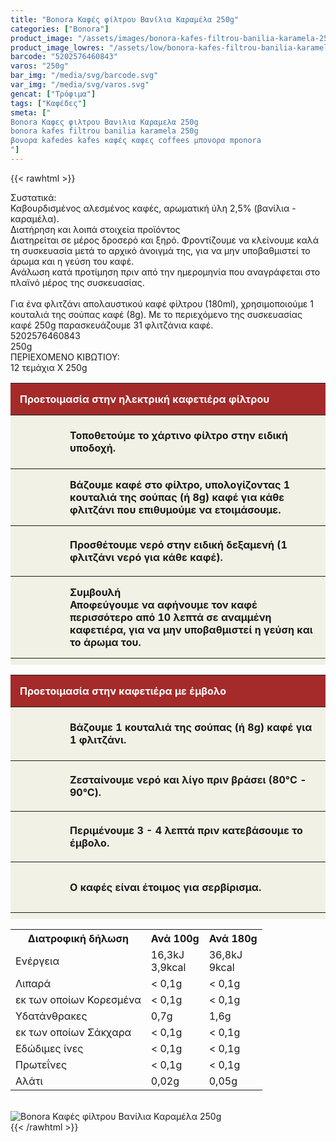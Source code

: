 ```yaml
---
title: "Bonora Καφές φίλτρου Βανίλια Καραμέλα 250g"
categories: ["Bonora"]
product_image: "/assets/images/bonora-kafes-filtrou-banilia-karamela-250g.jpg"
product_image_lowres: "/assets/low/bonora-kafes-filtrou-banilia-karamela-250g.jpg"
barcode: "5202576460843"
varos: "250g"
bar_img: "/media/svg/barcode.svg"
var_img: "/media/svg/varos.svg"
gencat: ["Τρόφιμα"]
tags: ["Καφέδες"]
smeta: ["
Bonora Καφες φιλτρου Βανιλια Καραμελα 250g
bonora kafes filtrou banilia karamela 250g
βονορα kafedes kafes καφές καφες coffees μπονορα mponora
"]
---
```

{{< rawhtml >}}

<div class="sload76"><div class="product"><div id="sistatika">Συστατικά:</div><div class="alltext">Καβουρδισμένος αλεσμένος καφές, αρωματική ύλη 2,5% (βανίλια - καραμέλα).</div><div id="loipa">Διατήρηση και λοιπά στοιχεία προϊόντος</div><div class="alltext">Διατηρείται σε μέρος δροσερό και ξηρό. Φροντίζουμε να κλείνουμε καλά τη συσκευασία μετά το αρχικό άνοιγμά της, για να μην υποβαθμιστεί το άρωμα και η γεύση του καφέ.<br>Ανάλωση κατά προτίμηση πριν από την ημερομηνία που αναγράφεται στο πλαϊνό μέρος της συσκευασίας.<br><br>Για ένα φλιτζάνι απολαυστικού καφέ φίλτρου (180ml), χρησιμοποιούμε 1 κουταλιά της σούπας καφέ (8g). Με το περιεχόμενο της συσκευασίας καφέ 250g παρασκευάζουμε 31 φλιτζάνια καφέ.</div><div id="barcode"><div id="barimage1"></div><span id="bartext">5202576460843</span></div><div id="varos"><div id="varosimage1"></div><span id="varostext">250g</span></div><div id="kivotio">ΠΕΡΙΕΧΟΜΕΝΟ ΚΙΒΩΤΙΟΥ:<br>12 τεμάχια Χ 250g</div><div class="tabout"><table id="kafes"><tbody><tr><th colspan="2" style="background:brown;color:#fff;text-align:left;border:none">Προετοιμασία στην ηλεκτρική καφετιέρα φίλτρου</th></tr><tr><th style="width:50px;padding-top:20px"><div style="background-image:url(https://sites.google.com/site/sklplfiles/files/c01.svg);background-size:50px 50px;background-repeat:no-repeat;width:50px;height:50px"></div></th><th>Τοποθετούμε το χάρτινο φίλτρο στην ειδική υποδοχή.</th></tr><tr><th><div style="background-image:url(https://sites.google.com/site/sklplfiles/files/c02.svg);background-size:50px 50px;background-repeat:no-repeat;width:50px;height:50px"></div></th><th>Βάζουμε καφέ στο φίλτρο, υπολογίζοντας 1 κουταλιά της σούπας (ή 8g) καφέ για κάθε φλιτζάνι που επιθυμούμε να ετοιμάσουμε.</th></tr><tr><th><div style="background-image:url(https://sites.google.com/site/sklplfiles/files/c03.svg);background-size:50px 50px;background-repeat:no-repeat;width:50px;height:50px"></div></th><th>Προσθέτουμε νερό στην ειδική δεξαμενή (1 φλιτζάνι νερό για κάθε καφέ).</th></tr><tr><th style="padding-bottom:20px"><div style="background-image:url(https://sites.google.com/site/sklplfiles/files/c04.svg);background-size:50px 50px;background-repeat:no-repeat;width:50px;height:50px"></div></th><th>Συμβουλή<br>Αποφεύγουμε να αφήνουμε τον καφέ περισσότερο από 10 λεπτά σε αναμμένη καφετιέρα, για να μην υποβαθμιστεί η γεύση και το άρωμα του.</th></tr></tbody></table></div><div class="tabout"><table id="kafes"><tbody><tr><th colspan="2" style="background:brown;color:#fff;text-align:left;border:none">Προετοιμασία στην καφετιέρα με έμβολο</th></tr><tr><th style="width:50px;padding-top:20px"><div style="background-image:url(https://sites.google.com/site/sklplfiles/files/c02.svg);background-size:50px 50px;background-repeat:no-repeat;width:50px;height:50px"></div></th><th>Βάζουμε 1 κουταλιά της σούπας (ή 8g) καφέ για 1 φλιτζάνι.</th></tr><tr><th><div style="background-image:url(https://sites.google.com/site/sklplfiles/files/c06.svg);background-size:50px 50px;background-repeat:no-repeat;width:50px;height:50px"></div></th><th>Ζεσταίνουμε νερό και λίγο πριν βράσει (80°C - 90°C).</th></tr><tr><th><div style="background-image:url(https://sites.google.com/site/sklplfiles/files/c07.svg);background-size:50px 50px;background-repeat:no-repeat;width:50px;height:50px"></div></th><th>Περιμένουμε 3 - 4 λεπτά πριν κατεβάσουμε το έμβολο.</th></tr><tr><th><div style="background-image:url(https://sites.google.com/site/sklplfiles/files/c08.svg);background-size:50px 50px;background-repeat:no-repeat;width:50px;height:50px"></div></th><th>Ο καφές είναι έτοιμος για σερβίρισμα.</th></tr></tbody></table></div><style>#kafes{text-align:left;border-collapse:collapse;width:100%;border-bottom:10px solid #f2f1e6}#kafes th{padding:15px;background:#f2f1e6}</style><div class="tabout"><table id="diatable"><tbody><tr><th>Διατροφική δήλωση</th><th>Ανά 100g</th><th>Ανά 180g</th></tr><tr><td class="texr2">Ενέργεια</td><td class="texr">16,3kJ<br>3,9kcal</td><td class="texr">36,8kJ<br>9kcal</td></tr><tr><td class="texr2">Λιπαρά</td><td class="texr">&lt; 0,1g</td><td class="texr">&lt; 0,1g</td></tr><tr><td class="gray">εκ των οποίων Κορεσµένα</td><td class="gray2">&lt; 0,1g</td><td class="gray2">&lt; 0,1g</td></tr><tr><td class="texr2">Yδατάνθρακες</td><td class="texr">0,7g</td><td class="texr">1,6g</td></tr><tr><td class="gray">εκ των οποίων Σάκχαρα</td><td class="gray2">&lt; 0,1g</td><td class="gray2">&lt; 0,1g</td></tr><tr><td class="texr2">Eδώδιμες ίνες</td><td class="texr">&lt; 0,1g</td><td class="texr">&lt; 0,1g</td></tr><tr><td class="texr2">Πρωτεΐνες</td><td class="texr">&lt; 0,1g</td><td class="texr">&lt; 0,1g</td></tr><tr><td class="texr2">Αλάτι</td><td class="texr">0,02g</td><td class="texr">0,05g</td></tr></tbody></table></div><br><div class="pimg"><img alt="Bonora Καφές φίλτρου Βανίλια Καραμέλα 250g" title="Bonora Καφές φίλτρου Βανίλια Καραμέλα 250g" src="/assets/images/bonora-kafes-filtrou-banilia-karamela-250g.jpg"></div></div></div>
{{< /rawhtml >}}


